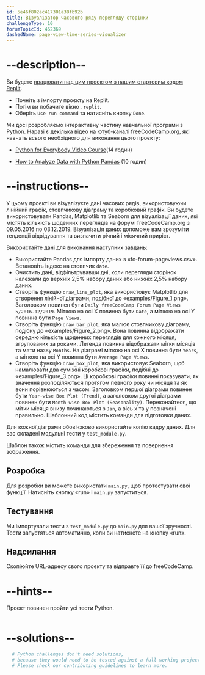 ```yaml
---
id: 5e46f802ac417301a38fb92b
title: Візуалізатор часового ряду перегляду сторінки
challengeType: 10
forumTopicId: 462369
dashedName: page-view-time-series-visualizer
---
```


# --description--

Ви будете <a href="https://replit.com/github/topcoder-platform/boilerplate-page-view-time-series-visualizer" target="_blank" rel="noopener noreferrer nofollow">працювати над цим проєктом з нашим стартовим кодом Replit</a>.

-   Почніть з імпорту проєкту на Replit.
-   Потім ви побачите вікно `.replit`.
-   Оберіть `Use run command` та натисніть кнопку `Done`.


Ми досі розробляємо інтерактивну частину навчальної програми з Python. Наразі є декілька відео на ютуб-каналі freeCodeCamp.org, які навчать всього необхідного для виконання цього проєкту:

- <a href="https://www.freecodecamp.org/news/python-for-everybody/" target="_blank" rel="noopener noreferrer nofollow">Python for Everybody Video Course</a>(14 годин)

- <a href="https://www.freecodecamp.org/news/how-to-analyze-data-with-python-pandas/" target="_blank" rel="noopener noreferrer nofollow">How to Analyze Data with Python Pandas</a> (10 годин)

# --instructions--

У цьому проєкті ви візуалізуєте дані часових рядів, використовуючи лінійний графік, стовпчикову діаграму та коробковий графік. Ви будете використовувати Pandas, Matplotlib та Seaborn для візуалізації даних, які містять кількість щоденних переглядів на форумі freeCodeCamp.org з 09.05.2016 по 03.12.2019. Візуалізація даних допоможе вам зрозуміти тенденції відвідування та визначити річний і місячний приріст.

Використайте дані для виконання наступних завдань:

- Використайте Pandas для імпорту даних з «fc-forum-pageviews.csv». Встановіть індекс на стовпчик `date`.
- Очистить дані, відфільтрувавши дні, коли перегляди сторінок належали до верхніх 2,5% набору даних або нижніх 2,5% набору даних.
- Створіть функцію `draw_line_plot`, яка використовує Matplotlib для створення лінійної діаграми, подібної до «examples/Figure_1.png». Заголовком повинен бути `Daily freeCodeCamp Forum Page Views 5/2016-12/2019`. Міткою на осі X повинна бути `Date`, а міткою на осі Y повинна бути `Page Views`.
- Створіть функцію `draw_bar_plot`, яка малює стовпчикову діаграму, подібну до «examples/Figure_2.png». Вона повинна відображати середню кількість щоденних переглядів для кожного місяця, згрупованих за роками. Легенда повинна відображати мітки місяців та мати назву `Months`. На діаграмі міткою на осі X повинна бути `Years`, а міткою на осі Y повинна бути `Average Page Views`.
- Створіть функцію `draw_box_plot`, яка використовує Seaborn, щоб намалювати два суміжні коробкові графіки, подібні до «examples/Figure_3.png». Ці коробкові графіки повинні показувати, як значення розподіляються протягом певного року чи місяця та як вони порівнюються з часом. Заголовком першої діаграми повинен бути `Year-wise Box Plot (Trend)`, а заголовком другої діаграми повинен бути `Month-wise Box Plot (Seasonality)`. Переконайтеся, що мітки місяця внизу починаються з `Jan`, а вісь x та y позначені правильно. Шаблонний код містить команди для підготовки даних.

Для кожної діаграми обов’язково використайте копію кадру даних. Для вас складені модульні тести у `test_module.py`.

Шаблон також містить команди для збереження та повернення зображення.

## Розробка

Для розробки ви можете використати `main.py`, щоб протестувати свої функції. Натисніть кнопку «run» і `main.py` запуститься.

## Тестування

Ми імпортували тести з `test_module.py` до `main.py` для вашої зручності. Тести запустяться автоматично, коли ви натиснете на кнопку «run».

## Надсилання

Скопіюйте URL-адресу свого проєкту та відправте її до freeCodeCamp.

# --hints--

Проєкт повинен пройти усі тести Python.

```js

```

# --solutions--

```py
  # Python challenges don't need solutions,
  # because they would need to be tested against a full working project.
  # Please check our contributing guidelines to learn more.
```
